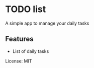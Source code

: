 # TODO list
A simple app to manage your daily tasks

## Features
* List of daily tasks

License: MIT
